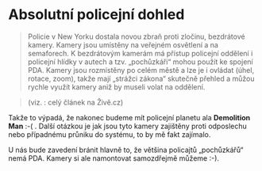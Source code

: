 <!--
title : Absolutní policejní dohled
author : Roman Ožana <ozana@omdesign.cz>
date : 22.4.2006 11:07:51
tags : mix
-->

# Absolutní policejní dohled

> Policie v New Yorku dostala novou zbraň proti zločinu, bezdrátové kamery. Kamery jsou umístěny na veřejném osvětlení a na semaforech. K bezdrátovým kamerám má přístup policejní oddělení i policejní hlídky v autech a tzv. „pochůzkáři“ mohou použít ke spojení PDA. Kamery jsou rozmístěny po celém městě a lze je i ovládat (úhel, rotace, zoom), takže mají „strážci zákona“ skutečně přehled a můžou rychle využít kamery aniž by museli volat na oddělení.
  
> (viz. : celý článek na Živě.cz)

Takže to výpadá, že nakonec budeme mít policejní planetu ala **Demolition Man** :-( . Další otázkou je jak jsou tyto kamery zajištěny proti odposlechu nebo případnému průniku do systému, to by mě fakt zajímalo.

U nás bude zavedení bránit hlavně to, že většina policajtů „pochůzkářů“ nemá PDA. Kamery si ale namontovat samozdřejmě můžeme :-).